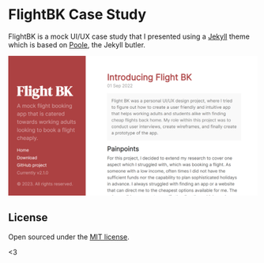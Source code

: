 # FlightBK Case Study

FlightBK is a mock UI/UX case study that I presented using a [Jekyll](http://jekyllrb.com) theme which is based on [Poole](http://getpoole.com), the Jekyll butler.

![FlightBK screenshot](assets/Screenshot%20(105).png)

## License

Open sourced under the [MIT license](LICENSE.md).

<3
